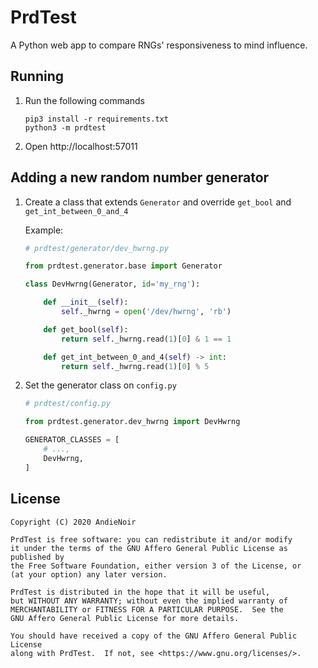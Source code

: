PrdTest
=======

A Python web app to compare RNGs' responsiveness to mind influence.

Running
-------

1. Run the following commands

   ```
   pip3 install -r requirements.txt
   python3 -m prdtest
   ```

2. Open http://localhost:57011

Adding a new random number generator
------------------------------------

1.  Create a class that extends `Generator` and override `get_bool` and
    `get_int_between_0_and_4`

    Example:

    ```python
    # prdtest/generator/dev_hwrng.py
    
    from prdtest.generator.base import Generator

    class DevHwrng(Generator, id='my_rng'):

        def __init__(self):
            self._hwrng = open('/dev/hwrng', 'rb')

        def get_bool(self):
            return self._hwrng.read(1)[0] & 1 == 1

        def get_int_between_0_and_4(self) -> int:
            return self._hwrng.read(1)[0] % 5
    ```

2.  Set the generator class on `config.py`

    ```python
    # prdtest/config.py
    
    from prdtest.generator.dev_hwrng import DevHwrng

    GENERATOR_CLASSES = [
        # ...,
        DevHwrng,
    ]
    ```

License
-------

    Copyright (C) 2020 AndieNoir
    
    PrdTest is free software: you can redistribute it and/or modify
    it under the terms of the GNU Affero General Public License as published by
    the Free Software Foundation, either version 3 of the License, or
    (at your option) any later version.
    
    PrdTest is distributed in the hope that it will be useful,
    but WITHOUT ANY WARRANTY; without even the implied warranty of
    MERCHANTABILITY or FITNESS FOR A PARTICULAR PURPOSE.  See the
    GNU Affero General Public License for more details.
    
    You should have received a copy of the GNU Affero General Public License
    along with PrdTest.  If not, see <https://www.gnu.org/licenses/>.
